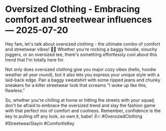 # Oversized Clothing - Embracing comfort and streetwear influences — 2025-07-20

Hey fam, let's talk about oversized clothing - the ultimate combo of comfort and streetwear vibes! 🤙🏼 Whether you're rocking a baggy hoodie, slouchy joggers, or an oversized tee, there's something effortlessly cool about this trend that I'm totally here for.

Not only does oversized clothing give you major cozy vibes (hello, hoodie weather all year round), but it also lets you express your unique style with a laid-back edge. Pair a baggy sweatshirt with some ripped jeans and chunky sneakers for a killer streetwear look that screams "I woke up like this, flawless."

So, whether you're chilling at home or hitting the streets with your squad, don't be afraid to embrace the oversized trend and slay the fashion game with that perfect mix of comfort and coolness. Remember, confidence is the key to pulling off any look, so own it, babe! ✌️🔥 #OversizedClothing #StreetwearSlayin #ComfortIsKey